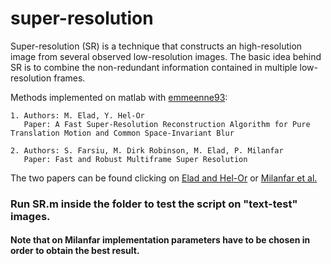 # super-resolution
Super-resolution (SR) is a technique that constructs an high-resolution image from several observed low-resolution images.
The basic idea behind SR is to combine the non-redundant information contained in multiple low-resolution frames.

Methods implemented on matlab with [emmeenne93](https://github.com/emmeenne93):

	1. Authors: M. Elad, Y. Hel-Or
	   Paper: A Fast Super-Resolution Reconstruction Algorithm for Pure Translation Motion and Common Space-Invariant Blur
	   
	2. Authors: S. Farsiu, M. Dirk Robinson, M. Elad, P. Milanfar
	   Paper: Fast and Robust Multiframe Super Resolution
The two papers can be found clicking on [Elad and Hel-Or](http://ieeexplore.ieee.org/document/935034/) or [Milanfar et al.](http://ieeexplore.ieee.org/document/1246674/)

### Run SR.m inside the folder to test the script on "text-test" images.

#### Note that on Milanfar implementation parameters have to be chosen in order to obtain the best result.
